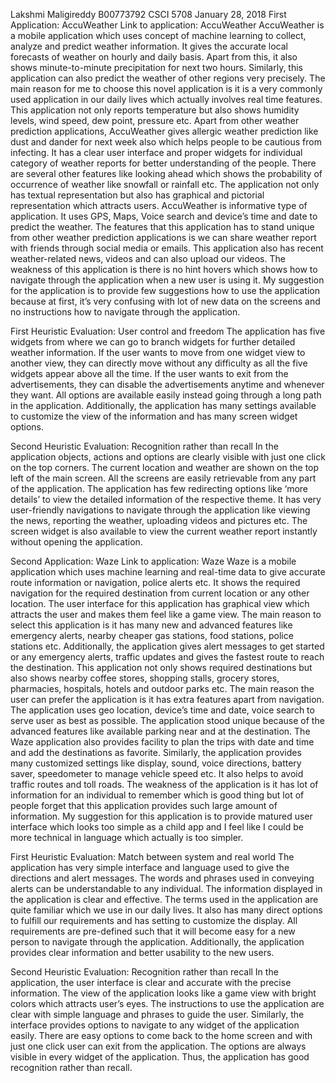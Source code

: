 
Lakshmi Maligireddy
B00773792
CSCI 5708
January 28, 2018
First Application: AccuWeather
Link to application: AccuWeather
AccuWeather is a mobile application which uses concept of machine learning to collect, analyze and predict weather information. It gives the accurate local forecasts of weather on hourly and daily basis. Apart from this, it also shows minute-to-minute precipitation for next two hours. Similarly, this application can also predict the weather of other regions very precisely. The main reason for me to choose this novel application is it is a very commonly used application in our daily lives which actually involves real time features. This application not only reports temperature but also shows humidity levels, wind speed, dew point, pressure etc. Apart from other weather prediction applications, AccuWeather gives allergic weather prediction like dust and dander for next week also which helps people to be cautious from infecting. It has a clear user interface and proper widgets for individual category of weather reports for better understanding of the people. There are several other features like looking ahead which shows the probability of occurrence of weather like snowfall or rainfall etc. The application not only has textual representation but also has graphical and pictorial representation which attracts users. AccuWeather is informative type of application. It uses GPS, Maps, Voice search and device’s time and date to predict the weather. The features that this application has to stand unique from other weather prediction applications is we can share weather report with friends through social media or emails. This application also has recent weather-related news, videos and can also upload our videos. The weakness of this application is there is no hint hovers which shows how to navigate through the application when a new user is using it. My suggestion for the application is to provide few suggestions how to use the application because at first, it’s very confusing with lot of new data on the screens and no instructions how to navigate through the application.

First Heuristic Evaluation: User control and freedom
The application has five widgets from where we can go to branch widgets for further detailed weather information. If the user wants to move from one widget view to another view, they can directly move without any difficulty as all the five widgets appear above all the time. If the user wants to exit from the advertisements, they can disable the advertisements anytime and whenever they want. All options are available easily instead going through a long path in the application. Additionally, the application has many settings available to customize the view of the information and has many screen widget options.

Second Heuristic Evaluation: Recognition rather than recall
In the application objects, actions and options are clearly visible with just one click on the top corners. The current location and weather are shown on the top left of the main screen. All the screens are easily retrievable from any part of the application. The application has few redirecting options like ‘more details’ to view the detailed information of the respective theme. It has very user-friendly navigations to navigate through the application like viewing the news, reporting the weather, uploading videos and pictures etc. The screen widget is also available to view the current weather report instantly without opening the application.

Second Application: Waze
Link to application: Waze
Waze is a mobile application which uses machine learning and real-time data to give accurate route information or navigation, police alerts etc. It shows the required navigation for the required destination from current location or any other location. The user interface for this application has graphical view which attracts the user and makes them feel like a game view. The main reason to select this application is it has many new and advanced features like emergency alerts, nearby cheaper gas stations, food stations, police stations etc. Additionally, the application gives alert messages to get started or any emergency alerts, traffic updates and gives the fastest route to reach the destination. This application not only shows required destinations but also shows nearby coffee stores, shopping stalls, grocery stores, pharmacies, hospitals, hotels and outdoor parks etc. The main reason the user can prefer the application is it has extra features apart from navigation. The application uses geo location, device’s time and date, voice search to serve user as best as possible. The application stood unique because of the advanced features like available parking near and at the destination. The Waze application also provides facility to plan the trips with date and time and add the destinations as favorite. Similarly, the application provides many customized settings like display, sound, voice directions, battery saver, speedometer to manage vehicle speed etc. It also helps to avoid traffic routes and toll roads. The weakness of the application is it has lot of information for an individual to remember which is good thing but lot of people forget that this application provides such large amount of information. My suggestion for this application is to provide matured user interface which looks too simple as a child app and I feel like I could be more technical in language which actually is too simpler.

First Heuristic Evaluation: Match between system and real world
The application has very simple interface and language used to give the directions and alert messages. The words and phrases used in conveying alerts can be understandable to any individual. The information displayed in the application is clear and effective. The terms used in the application are quite familiar which we use in our daily lives. It also has many direct options to fulfill our requirements and has setting to customize the display. All requirements are pre-defined such that it will become easy for a new person to navigate through the application. Additionally, the application provides clear information and better usability to the new users.

Second Heuristic Evaluation: Recognition rather than recall
In the application, the user interface is clear and accurate with the precise information. The view of the application looks like a game view with bright colors which attracts user’s eyes. The instructions to use the application are clear with simple language and phrases to guide the user. Similarly, the interface provides options to navigate to any widget of the application easily. There are easy options to come back to the home screen and with just one click user can exit from the application. The options are always visible in every widget of the application. Thus, the application has good recognition rather than recall.